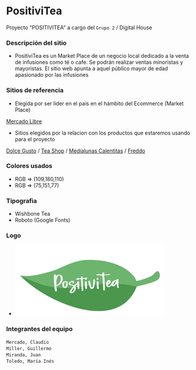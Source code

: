 # PositiviTea
Proyecto "POSITIVITEA" a cargo del ```Grupo 2``` / Digital House

### Descripción del sitio
* PositiviTea es un Market Place de un negocio local dedicado a la venta de infusiones como té o cafe. Se podrán realizar ventas minoristas y mayoristas. 
El sitio web apunta a aquel público mayor de edad apasionado por las infusiones 

### Sitios de referencia
* Elegida por ser líder en el país en el hámbito del Ecommerce (Market Place)

[Mercado Libre](https://www.mercadolibre.com.ar/ "Ir a Mercado Libre")

* Sitios elegidos por la relacion con los productos que estaremos usando para el proyecto

[Dolce Gusto](https://www.dolce-gusto.com.ar/ "Ir a Dolce Gusto") /
[Tea Shop](https://www.teashopargentina.com.ar/ "Ir a Tea Shop") /
[Medialunas Calentitas](https://medialunaslarioja.com.ar/ "Ir a Medialunas Calentitas") /
[Freddo](https://freddo.com.ar/ "Ir a Freddo")

### Colores usados
* RGB => (109,180,110)
* RGB => (75,151,77)

### Tipografia
* Wishbone Tea
* Roboto (Google Fonts)

### Logo
* <img src="logo.jpeg" width="400px"> 

### Integrantes del equipo

```Mercado, Claudio```  
```Miller, Guillermo```  
```Miranda, Juan```  
```Toledo, María Inés```  

